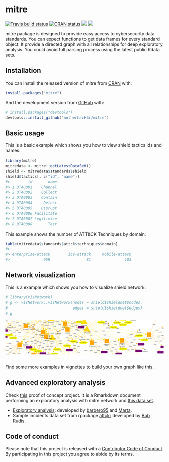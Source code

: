 
<!-- README.md is generated from README.Rmd. Please edit that file -->

# mitre

<!-- badges: start -->

[![Travis build
status](https://www.travis-ci.com/motherhack3r/mitre.svg?branch=master)](https://www.travis-ci.com/motherhack3r/mitre)
[![CRAN
status](https://www.r-pkg.org/badges/version/mitre)](https://cran.r-project.org/package=mitre)
[![](https://cranlogs.r-pkg.org/badges/grand-total/mitre)](https://cran.r-project.org/package=mitre)
[![](https://www.rdocumentation.org/badges/version/mitre)](https://www.rdocumentation.org/packages/mitre)
<!-- badges: end -->

mitre package is designed to provide easy access to cybersecurity data
standards. You can expect functions to get data frames for every
standard object. It provide a directed graph with all relationships for
deep exploratory analysis. You could avoid full parsing process using
the latest public Rdata sets.

## Installation

You can install the released version of mitre from
[CRAN](https://CRAN.R-project.org) with:

``` r
install.packages("mitre")
```

And the development version from [GitHub](https://github.com/) with:

``` r
# install.packages("devtools")
devtools::install_github("motherhack3r/mitre")
```

## Basic usage

This is a basic example which shows you how to view shield tactics ids
and names:

``` r
library(mitre)
mitredata <- mitre::getLatestDataSet()
shield <- mitredata$standards$shield
shield$tactics[, c("id", "name")]
#>        id       name
#> 1 DTA0001    Channel
#> 2 DTA0002    Collect
#> 3 DTA0003    Contain
#> 4 DTA0004     Detect
#> 5 DTA0005    Disrupt
#> 6 DTA0006 Facilitate
#> 7 DTA0007 Legitimize
#> 8 DTA0008       Test
```

This example shows the number of ATT&CK Techniques by domain:

``` r
table(mitredata$standards$attck$techniques$domain)
#> 
#> enterprise-attack        ics-attack     mobile-attack 
#>               659                81               103
```

## Network visualization

This is a example which shows you how to visualize shield network:

``` r
# library(visNetwork)
# g <- visNetwork::visNetwork(nodes = shield$shieldnet$nodes,
#                             edges = shield$shieldnet$edges)
# g
```

![Shield network zoom in](vignettes/images/readme_example.png)

Find some more examples in vignettes to build your own graph like
[this](https://security.shinyapps.io/mitreshield/).

## Advanced exploratory analysis

Check [this](https://datadrivensecurity-project.web.app/) proof of
concept project. It is a Rmarkdown document performing an exploratory
analysis with mitre network and [this data
set](https://github.com/hrbrmstr/attckr/tree/master/inst/extdat).

-   [Exploratory
    analysis](https://github.com/Barbero95/DataDrivenSecurity-Project):
    developed by [barbero95](https://github.com/Barbero95) and
    [Marta](https://github.com/martavilab).
-   Sample incidents data set from rpackage
    [attckr](https://github.com/hrbrmstr/attckr/tree/master/inst/extdat)
    developed by [Bob Rudis](https://github.com/hrbrmstr).

## Code of conduct

Please note that this project is released with a [Contributor Code of
Conduct](https://pkgdown.r-lib.org/CODE_OF_CONDUCT.html). By
participating in this project you agree to abide by its terms.
